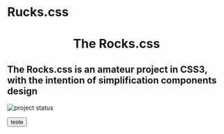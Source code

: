# Rucks.css
<h1 align="center">The Rocks.css</h1>
<h2>The Rocks.css is an amateur project in CSS3, with the intention of simplification components design</h2>
<img src="https://user-images.githubusercontent.com/36743233/162641514-a432824a-55d2-4c49-86ed-5faefa5eb16b.svg" alt="project status">

<button>teste</button>
